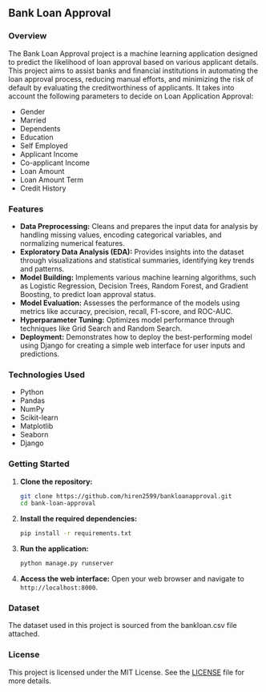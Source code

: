 ## Bank Loan Approval

### Overview

The Bank Loan Approval project is a machine learning application designed to predict the likelihood of loan approval based on various applicant details. This project aims to assist banks and financial institutions in automating the loan approval process, reducing manual efforts, and minimizing the risk of default by evaluating the creditworthiness of applicants. It takes into account the following parameters to decide on Loan Application Approval:
- Gender
- Married
- Dependents
- Education
- Self Employed
- Applicant Income
- Co-applicant Income
- Loan Amount
- Loan Amount Term
- Credit History

### Features

- **Data Preprocessing:** Cleans and prepares the input data for analysis by handling missing values, encoding categorical variables, and normalizing numerical features.
- **Exploratory Data Analysis (EDA):** Provides insights into the dataset through visualizations and statistical summaries, identifying key trends and patterns.
- **Model Building:** Implements various machine learning algorithms, such as Logistic Regression, Decision Trees, Random Forest, and Gradient Boosting, to predict loan approval status.
- **Model Evaluation:** Assesses the performance of the models using metrics like accuracy, precision, recall, F1-score, and ROC-AUC.
- **Hyperparameter Tuning:** Optimizes model performance through techniques like Grid Search and Random Search.
- **Deployment:** Demonstrates how to deploy the best-performing model using Django for creating a simple web interface for user inputs and predictions.

### Technologies Used

- Python
- Pandas
- NumPy
- Scikit-learn
- Matplotlib
- Seaborn
- Django

### Getting Started

1. **Clone the repository:**
   ```bash
   git clone https://github.com/hiren2599/bankloanapproval.git
   cd bank-loan-approval
   ```

2. **Install the required dependencies:**
   ```bash
   pip install -r requirements.txt
   ```

3. **Run the application:**
   ```bash
   python manage.py runserver
   ```

4. **Access the web interface:**
   Open your web browser and navigate to `http://localhost:8000`.

### Dataset

The dataset used in this project is sourced from the bankloan.csv file attached.

### License

This project is licensed under the MIT License. See the [LICENSE](LICENSE) file for more details.

